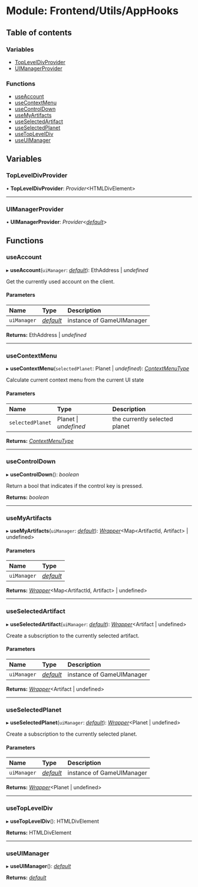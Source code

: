 # Module: Frontend/Utils/AppHooks

## Table of contents

### Variables

- [TopLevelDivProvider](frontend_utils_apphooks.md#topleveldivprovider)
- [UIManagerProvider](frontend_utils_apphooks.md#uimanagerprovider)

### Functions

- [useAccount](frontend_utils_apphooks.md#useaccount)
- [useContextMenu](frontend_utils_apphooks.md#usecontextmenu)
- [useControlDown](frontend_utils_apphooks.md#usecontroldown)
- [useMyArtifacts](frontend_utils_apphooks.md#usemyartifacts)
- [useSelectedArtifact](frontend_utils_apphooks.md#useselectedartifact)
- [useSelectedPlanet](frontend_utils_apphooks.md#useselectedplanet)
- [useTopLevelDiv](frontend_utils_apphooks.md#usetopleveldiv)
- [useUIManager](frontend_utils_apphooks.md#useuimanager)

## Variables

### TopLevelDivProvider

• **TopLevelDivProvider**: _Provider_<HTMLDivElement\>

---

### UIManagerProvider

• **UIManagerProvider**: _Provider_<[_default_](../classes/backend_gamelogic_gameuimanager.default.md)\>

## Functions

### useAccount

▸ **useAccount**(`uiManager`: [_default_](../classes/backend_gamelogic_gameuimanager.default.md)): EthAddress \| _undefined_

Get the currently used account on the client.

#### Parameters

| Name        | Type                                                               | Description               |
| :---------- | :----------------------------------------------------------------- | :------------------------ |
| `uiManager` | [_default_](../classes/backend_gamelogic_gameuimanager.default.md) | instance of GameUIManager |

**Returns:** EthAddress \| _undefined_

---

### useContextMenu

▸ **useContextMenu**(`selectedPlanet`: Planet \| _undefined_): [_ContextMenuType_](../enums/frontend_components_contextmenu.contextmenutype.md)

Calculate current context menu from the current UI state

#### Parameters

| Name             | Type                  | Description                   |
| :--------------- | :-------------------- | :---------------------------- |
| `selectedPlanet` | Planet \| _undefined_ | the currently selected planet |

**Returns:** [_ContextMenuType_](../enums/frontend_components_contextmenu.contextmenutype.md)

---

### useControlDown

▸ **useControlDown**(): _boolean_

Return a bool that indicates if the control key is pressed.

**Returns:** _boolean_

---

### useMyArtifacts

▸ **useMyArtifacts**(`uiManager`: [_default_](../classes/backend_gamelogic_gameuimanager.default.md)): [_Wrapper_](../classes/backend_utils_wrapper.wrapper.md)<Map<ArtifactId, Artifact\> \| undefined\>

#### Parameters

| Name        | Type                                                               |
| :---------- | :----------------------------------------------------------------- |
| `uiManager` | [_default_](../classes/backend_gamelogic_gameuimanager.default.md) |

**Returns:** [_Wrapper_](../classes/backend_utils_wrapper.wrapper.md)<Map<ArtifactId, Artifact\> \| undefined\>

---

### useSelectedArtifact

▸ **useSelectedArtifact**(`uiManager`: [_default_](../classes/backend_gamelogic_gameuimanager.default.md)): [_Wrapper_](../classes/backend_utils_wrapper.wrapper.md)<Artifact \| undefined\>

Create a subscription to the currently selected artifact.

#### Parameters

| Name        | Type                                                               | Description               |
| :---------- | :----------------------------------------------------------------- | :------------------------ |
| `uiManager` | [_default_](../classes/backend_gamelogic_gameuimanager.default.md) | instance of GameUIManager |

**Returns:** [_Wrapper_](../classes/backend_utils_wrapper.wrapper.md)<Artifact \| undefined\>

---

### useSelectedPlanet

▸ **useSelectedPlanet**(`uiManager`: [_default_](../classes/backend_gamelogic_gameuimanager.default.md)): [_Wrapper_](../classes/backend_utils_wrapper.wrapper.md)<Planet \| undefined\>

Create a subscription to the currently selected planet.

#### Parameters

| Name        | Type                                                               | Description               |
| :---------- | :----------------------------------------------------------------- | :------------------------ |
| `uiManager` | [_default_](../classes/backend_gamelogic_gameuimanager.default.md) | instance of GameUIManager |

**Returns:** [_Wrapper_](../classes/backend_utils_wrapper.wrapper.md)<Planet \| undefined\>

---

### useTopLevelDiv

▸ **useTopLevelDiv**(): HTMLDivElement

**Returns:** HTMLDivElement

---

### useUIManager

▸ **useUIManager**(): [_default_](../classes/backend_gamelogic_gameuimanager.default.md)

**Returns:** [_default_](../classes/backend_gamelogic_gameuimanager.default.md)
